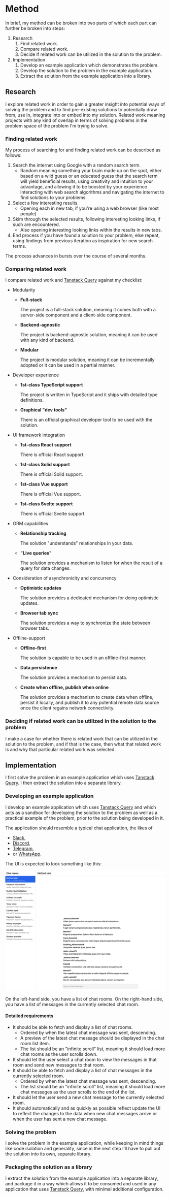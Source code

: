 # Method

In brief, my method can be broken into two parts of which each part can further be broken into steps:

1. Research
    1. Find related work.
    2. Compare related work.
    3. Decide if related work can be utilized in the solution to the problem.
2. Implementation
    1. Develop an example application which demonstrates the problem.
    2. Develop the solution to the problem in the example application.
    3. Extract the solution from the example application into a library.

## Research

I explore related work in order to gain a greater insight into potential ways of solving the problem and to find pre-existing solutions to potentially draw from, use in, integrate into or embed into my solution. Related work meaning projects with any kind of overlap in terms of solving problems in the problem space of the problem I'm trying to solve.

### Finding related work

My process of searching for and finding related work can be described as follows:

1. Search the internet using Google with a random search term.
    - Random meaning something your brain made up on the spot, either based on a wild guess or an educated guess that the search term will yield beneficial results, using creativity and intuition to your advantage, and allowing it to be boosted by your experience interacting with web search algorithms and navigating the internet to find solutions to your problems.
2. Select a few interesting results.
    - Opening each in new tab, if you're using a web browser (like most people)
3. Skim through the selected results, following interesting looking links, if such are encountered.
    - Also opening interesting looking links within the results in new tabs.
4. End process if you have found a solution to your problem, else repeat, using findings from previous iteration as inspiration for new search terms.

The process advances in bursts over the course of several months.

### Comparing related work

I compare related work and [Tanstack Query][tq] against my checklist:

-   Modularity

    -   **Full-stack**

        The project is a full-stack solution, meaning it comes both with a server-side component and a client-side component.

    -   **Backend-agnostic**

        The project is backend-agnostic solution, meaning it can be used with any kind of backend.

    -   **Modular**

        The project is modular solution, meaning it can be incrementally adopted or it can be used in a partial manner.

-   Developer experience

    -   **1st-class TypeScript support**

        The project is written in TypeScript and it ships with detailed type definitions.

    -   **Graphical "dev tools"**

        There is an official graphical developer tool to be used with the solution.

-   UI framework integration

    -   **1st-class React support**

        There is official React support.

    -   **1st-class Solid support**

        There is official Solid support.

    -   **1st-class Vue support**

        There is official Vue support.

    -   **1st-class Svelte support**

        There is official Svelte support.

-   ORM capabilities

    -   **Relationship tracking**

        The solution "understands" relationships in your data.

    -   **"Live queries"**

        The solution provides a mechanism to listen for when the result of a query for data changes.

-   Consideration of asynchronicity and concurrency

    -   **Optimistic updates**

        The solution provides a dedicated mechanism for doing optimistic updates.

    -   **Browser tab sync**

        The solution provides a way to synchronize the state between browser tabs.

-   Offline-support

    -   **Offline-first**

        The solution is capable to be used in an offline-first manner.

    -   **Data persistence**

        The solution provides a mechanism to persist data.

    -   **Create when offline, publish when online**

        The solution provides a mechanism to create data when offline, persist it locally, and publish it to any potential remote data source once the client regains network connectivity.

### Deciding if related work can be utilized in the solution to the problem

I make a case for whether there is related work that can be utilized in the solution to the problem, and if that is the case, then what that related work is and why that particular related work was selected.

## Implementation

I first solve the problem in an example application which uses [Tanstack Query][tq]. I then extract the solution into a separate library.

### Developing an example application

I develop an example application which uses [Tanstack Query][tq] and which acts as a sandbox for developing the solution to the problem as well as a practical example of the problem, prior to the solution being developed in it.

The application should resemble a typical chat application, the likes of

-   [Slack](https://slack.com/),
-   [Discord](https://discord.com/),
-   [Telegram](https://telegram.org/),
-   or [WhatsApp](https://whatsapp.com/).

The UI is expected to look something like this:

![typical chat application UI](06-method.assets/typical-chat-app-ui.png)

On the left-hand side, you have a list of chat rooms. On the right-hand side, you have a list of messages in the currently selected chat room.

#### Detailed requirements

-   It should be able to fetch and display a list of chat rooms.
    -   Ordered by when the latest chat message was sent, descending.
    -   A preview of the latest chat message should be displayed in the chat room list item.
    -   The list should be an "infinite scroll" list, meaning it should load more chat rooms as the user scrolls down.
-   It should let the user select a chat room to view the messages in that room and send new messages to that room.
-   It should be able to fetch and display a list of chat messages in the currently selected room.
    -   Ordered by when the latest chat message was sent, descending.
    -   The list should be an "infinite scroll" list, meaning it should load more chat messages as the user scrolls to the end of the list.
-   It should let the user send a new chat message to the currently selected room.
-   It should automatically and as quickly as possible reflect update the UI to reflect the changes to the data when new chat messages arrive or when the user has sent a new chat message.

### Solving the problem

I solve the problem in the example application, while keeping in mind things like code isolation and generality, since in the next step I'll have to pull out the solution into its own, separate library.

### Packaging the solution as a library

I extract the solution from the example application into a separate library, and package it in a way which allows it to be consumed and used in any application that uses [Tanstack Query][tq], with minimal additional configuration.

[tq]: https://tanstack.com/query
